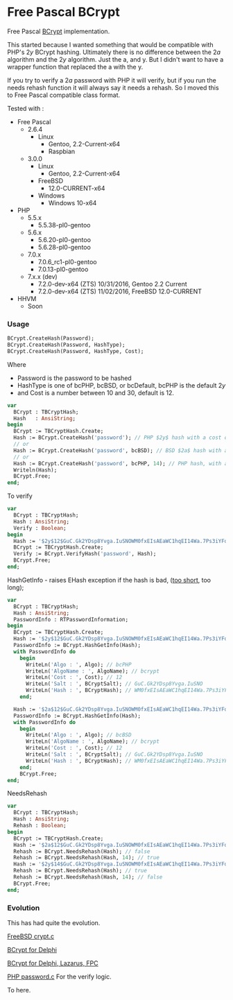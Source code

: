 # Free Pascal BCrypt

Free Pascal [BCrypt](https://en.wikipedia.org/wiki/Bcrypt "BCrypt") implementation.

This started because I wanted something that would be compatible with PHP's $2y$ BCrypt hashing.  Ultimately there is no difference between the $2a$ algorithm and the $2y$ algorithm.  Just the a, and y.  But I didn't want to have a wrapper function that replaced the a with the y.

If you try to verify a $2a$ password with PHP it will verify, but if you run the needs rehash function it will always say it needs a rehash.  So I moved this to Free Pascal compatible class format.

Tested with :
  * Free Pascal
    * 2.6.4 
      * Linux
        * Gentoo, 2.2-Current-x64
        * Raspbian
    * 3.0.0
      * Linux
        * Gentoo, 2.2-Current-x64
      * FreeBSD
        * 12.0-CURRENT-x64
      * Windows
        * Windows 10-x64
  * PHP
    * 5.5.x
      * 5.5.38-pl0-gentoo
    * 5.6.x
      * 5.6.20-pl0-gentoo
      * 5.6.28-pl0-gentoo
    * 7.0.x
      * 7.0.6_rc1-pl0-gentoo
      * 7.0.13-pl0-gentoo
    * 7.x.x (dev)
      * 7.2.0-dev-x64 (ZTS) 10/31/2016, Gentoo 2.2 Current
      * 7.2.0-dev-x64 (ZTS) 11/02/2016, FreeBSD 12.0-CURRENT
  * HHVM
    * Soon

### Usage
```pascal
BCrypt.CreateHash(Password);
BCrypt.CreateHash(Password, HashType);
BCrypt.CreateHash(Password, HashType, Cost);
```
Where
  * Password is the password to be hashed
  * HashType is one of bcPHP, bcBSD, or bcDefault, bcPHP is the default $2y$
  * and Cost is a number between 10 and 30, default is 12.
```pascal
var
  BCrypt : TBCryptHash;
  Hash   : AnsiString;
begin
  BCrypt := TBCryptHash.Create;
  Hash := BCrypt.CreateHash('password'); // PHP $2y$ hash with a cost of 12
  // or
  Hash := BCrypt.CreateHash('password', bcBSD); // BSD $2a$ hash with a cost of 12
  // or
  Hash := BCrypt.CreateHash('password', bcPHP, 14); // PHP hash, with a cost of 14
  Writeln(Hash);
  BCrypt.Free;
end;
```

To verify
```pascal
var
  BCrypt : TBCryptHash;
  Hash : AnsiString;
  Verify : Boolean;
begin
  Hash := '$2y$12$GuC.Gk2YDsp8Yvga.IuSNOWM0fxEIsAEaWC1hqEI14Wa.7Ps3iYFq';
  BCrypt := TBCryptHash.Create;
  Verify := BCrypt.VerifyHash('password', Hash);
  BCrypt.Free;
end;
```

HashGetInfo - raises EHash exception if the hash is bad, ([too short](https://youtu.be/xT0Qb5ns7_A "too short"), too long);
```pascal
var
  BCrypt : TBCryptHash;
  Hash : AnsiString;
  PasswordInfo : RTPasswordInformation;
begin
  BCrypt := TBCryptHash.Create;
  Hash := '$2y$12$GuC.Gk2YDsp8Yvga.IuSNOWM0fxEIsAEaWC1hqEI14Wa.7Ps3iYFq';
  PasswordInfo := BCrypt.HashGetInfo(Hash);
  with PasswordInfo do
    begin
      WriteLn('Algo : ', Algo); // bcPHP  
      WriteLn('AlgoName : ', AlgoName); // bcrypt
      WriteLn('Cost : ', Cost); // 12
      WriteLn('Salt : ', BCryptSalt); // GuC.Gk2YDsp8Yvga.IuSNO
      WriteLn('Hash : ', BCryptHash); // WM0fxEIsAEaWC1hqEI14Wa.7Ps3iYFq
    end;

  Hash := '$2a$12$GuC.Gk2YDsp8Yvga.IuSNOWM0fxEIsAEaWC1hqEI14Wa.7Ps3iYFq';
  PasswordInfo := BCrypt.HashGetInfo(Hash);
  with PasswordInfo do
    begin
      WriteLn('Algo : ', Algo); // bcBSD  
      WriteLn('AlgoName : ', AlgoName); // bcrypt
      WriteLn('Cost : ', Cost); // 12
      WriteLn('Salt : ', BCryptSalt); // GuC.Gk2YDsp8Yvga.IuSNO
      WriteLn('Hash : ', BCryptHash); // WM0fxEIsAEaWC1hqEI14Wa.7Ps3iYFq
    end;
    BCrypt.Free;
end;  
```
NeedsRehash
```pascal
var
  BCrypt : TBCryptHash;
  Hash : AnsiString;
  Rehash : Boolean;
begin
  BCrypt := TBCryptHash.Create;
  Hash := '$2a$12$GuC.Gk2YDsp8Yvga.IuSNOWM0fxEIsAEaWC1hqEI14Wa.7Ps3iYFq';
  Rehash := BCrypt.NeedsRehash(Hash); // false
  Rehash := BCrypt.NeedsRehash(Hash, 14); // true
  Hash := '$2y$14$GuC.Gk2YDsp8Yvga.IuSNOWM0fxEIsAEaWC1hqEI14Wa.7Ps3iYFq';
  Rehash := BCrypt.NeedsRehash(Hash); // true
  Rehash := BCrypt.NeedsRehash(Hash, 14); // false
  BCrypt.Free;
end;
```
### Evolution
This has had quite the evolution.

[FreeBSD crypt.c](https://svnweb.freebsd.org/base/stable/10/lib/libcrypt/crypt.c?revision=273043&view=markup "FreeBSD crypt.c")

[BCrypt for Delphi](https://github.com/JoseJimeniz/bcrypt-for-delphi "BCrypt for Delphi")

[BCrypt for Delphi, Lazarus, FPC](https://github.com/PonyPC/BCrypt-for-delphi-lazarus-fpc "BCrypt for Delphi, Lazarus, FPC")

[PHP password.c](https://github.com/php/php-src/blob/master/ext/standard/password.c "PHP password.c") For the verify logic.

To here.
